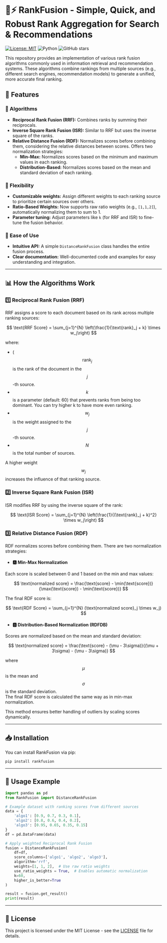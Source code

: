 # 🚀⚡ RankFusion - Simple, Quick, and Robust Rank Aggregation for Search & Recommendations

[![License: MIT](https://img.shields.io/badge/License-MIT-yellow.svg)](https://opensource.org/licenses/MIT)
![Python](https://img.shields.io/badge/python-3.8%2B-blue)
![GitHub stars](https://img.shields.io/github/stars/MSWinds/rankfusion?style=social)

This repository provides an implementation of various rank fusion algorithms commonly used in information retrieval and recommendation systems. These algorithms combine rankings from multiple sources (e.g., different search engines, recommendation models) to generate a unified, more accurate final ranking.

## 🚀 Features

### 🧠 Algorithms

* **Reciprocal Rank Fusion (RRF):** Combines ranks by summing their reciprocals.
* **Inverse Square Rank Fusion (ISR):** Similar to RRF but uses the inverse square of the ranks.
* **Relative Distance Fusion (RDF):** Normalizes scores before combining them, considering the relative distances between scores. Offers two normalization strategies:
  * **Min-Max:** Normalizes scores based on the minimum and maximum values in each ranking.
  * **Distribution-Based:** Normalizes scores based on the mean and standard deviation of each ranking.

### 🔧 Flexibility

* **Customizable weights:** Assign different weights to each ranking source to prioritize certain sources over others.
* **Ratio-Based Weights:** Now supports raw ratio weights (e.g., `[1,1,2]`), automatically normalizing them to sum to 1.
* **Parameter tuning:** Adjust parameters like `k` (for RRF and ISR) to fine-tune the fusion behavior.

### 🎯 Ease of Use

* **Intuitive API:** A simple `DistanceRankFusion` class handles the entire fusion process.
* **Clear documentation:** Well-documented code and examples for easy understanding and integration.

---

## 📊 How the Algorithms Work

### 1️⃣ Reciprocal Rank Fusion (RRF)

RRF assigns a score to each document based on its rank across multiple ranking sources:

$$
\text{RRF Score} = \sum_{j=1}^{N} \left(\frac{1}{\text{rank}_j + k} \times w_j\right)
$$

where:

- \( $$\text{rank}_j$$ is the rank of the document in the $$j$$-th source.
- $$k$$ is a parameter (default: 60) that prevents ranks from being too dominant. You can try higher k to have more even ranking.
- $$w_j$$ is the weight assigned to the $$j$$-th source.
- $$N$$ is the total number of sources.

A higher weight $$w_j$$ increases the influence of that ranking source.

### 2️⃣ Inverse Square Rank Fusion (ISR)

ISR modifies RRF by using the inverse square of the rank:

$$
\text{ISR Score} = \sum_{j=1}^{N} \left(\frac{1}{(\text{rank}_j + k)^2} \times w_j\right)
$$

### 3️⃣ Relative Distance Fusion (RDF)

RDF normalizes scores before combining them. There are two normalization strategies:

- #### 🅰️ **Min-Max Normalization**

Each score is scaled between 0 and 1 based on the min and max values:

$$
\text{normalized score} = \frac{\text{score} - \min(\text{score})}{\max(\text{score}) - \min(\text{score})}
$$

The final RDF score is:

$$
\text{RDF Score} = \sum_{j=1}^{N} (\text{normalized score}_j \times w_j)
$$

- #### 🅱️ **Distribution-Based Normalization** (RDFDB)

Scores are normalized based on the mean and standard deviation:

$$
\text{normalized score} = \frac{\text{score} - (\mu - 3\sigma)}{(\mu + 3\sigma) - (\mu - 3\sigma)}
$$

where $$\mu$$ is the mean and $$\sigma$$ is the standard deviation.  
The final RDF score is calculated the same way as in min-max normalization.

This method ensures better handling of outliers by scaling scores dynamically.

---

## 📥 Installation

You can install RankFusion via pip:

```bash
pip install rankfusion
```

---

## 📌 Usage Example

```python
import pandas as pd
from RankFusion import DistanceRankFusion

# Example dataset with ranking scores from different sources
data = {
    'algo1': [0.9, 0.7, 0.3, 0.1],
    'algo2': [0.8, 0.6, 0.4, 0.2],
    'algo3': [0.95, 0.65, 0.35, 0.15]
}
df = pd.DataFrame(data)

# Apply weighted Reciprocal Rank Fusion
fusion = DistanceRankFusion(
    df=df,
    score_columns=['algo1', 'algo2', 'algo3'],
    algorithm='rrf',
    weights=[1, 1, 2],  # Use raw ratio weights
    use_ratio_weights = True,  # Enables automatic normalization
    k=60,
    higher_is_better=True
)

result = fusion.get_result()
print(result)
```

---

## 📜 License

This project is licensed under the MIT License - see the [LICENSE](LICENSE) file for details.
